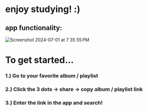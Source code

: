 # enjoy studying! :)


## app functionality:
![Screenshot 2024-07-01 at 7 35 55 PM](https://github.com/jobegets/spotify-pomodoro/assets/118776992/2e676a5b-4555-476d-8422-85060f343cc6)


# To get started... 
### 1.) Go to your favorite album / playlist 
### 2.) Click the 3 dots -> share -> copy album / playlist link
### 3.) Enter the link in the app and search!
